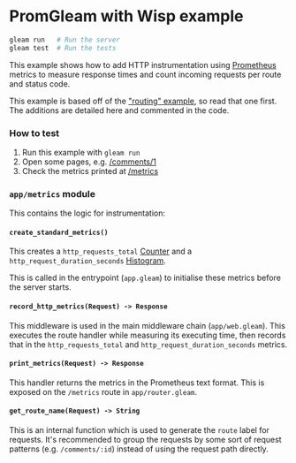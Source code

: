 # PromGleam with Wisp example

```sh
gleam run   # Run the server
gleam test  # Run the tests
```

This example shows how to add HTTP instrumentation using
[Prometheus](https://prometheus.io/docs/introduction/overview/) metrics to measure response times
and count incoming requests per route and status code.

This example is based off of the ["routing" example][routing], so read that
one first. The additions are detailed here and commented in the code.

[routing]: https://github.com/gleam-wisp/wisp/tree/main/examples/01-routing

### How to test

1. Run this example with `gleam run`
2. Open some pages, e.g. [/comments/1](http://localhost:8000/comments/1)
2. Check the metrics printed at [/metrics](http://localhost:8000/metrics)

### `app/metrics` module

This contains the logic for instrumentation:
#### `create_standard_metrics()`

This creates a `http_requests_total`
[Counter](https://prometheus.io/docs/concepts/metric_types/#counter) and a
`http_request_duration_seconds`
[Histogram](https://prometheus.io/docs/concepts/metric_types/#histogram).

This is called in the entrypoint (`app.gleam`) to initialise these metrics before the server starts.

#### `record_http_metrics(Request) -> Response`

This middleware is used in the main middleware chain (`app/web.gleam`). This executes the route
handler while measuring its executing time, then records that in the `http_requests_total` and
`http_request_duration_seconds` metrics.

#### `print_metrics(Request) -> Response`

This handler returns the metrics in the Prometheus text format. This is exposed on the `/metrics`
route in `app/router.gleam`.

#### `get_route_name(Request) -> String`

This is an internal function which is used to generate the `route` label for requests. It's
recommended to group the requests by some sort of request patterns (e.g. `/comments/:id`) instead
of using the request path directly.
